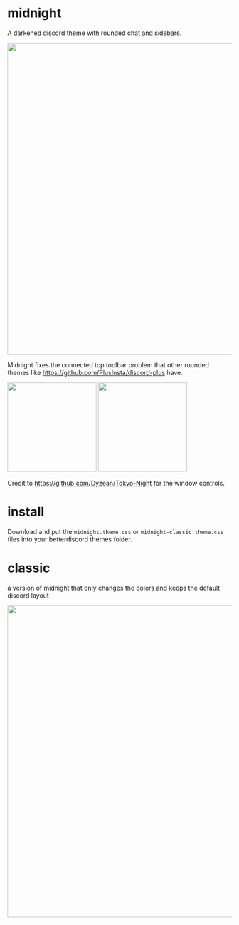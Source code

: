# midnight

A darkened discord theme with rounded chat and sidebars.

<img width=700 src="https://user-images.githubusercontent.com/34758569/138004478-fcbf94a2-bc5b-4580-b6f3-bc0547a2ea93.png">

Midnight fixes the connected top toolbar problem that other rounded themes like https://github.com/PlusInsta/discord-plus have.

<img height=200 src="https://user-images.githubusercontent.com/34758569/136284982-33fedd41-3438-404e-8bb0-373646fa9732.png"> <img height=200 src="https://user-images.githubusercontent.com/34758569/136284990-a0ca1ef4-bc08-4d19-9899-21f071393be8.png">

Credit to https://github.com/Dyzean/Tokyo-Night for the window controls.

# install

Download and put the `midnight.theme.css` or `midnight-classic.theme.css` files into your betterdiscord themes folder.


# classic

a version of midnight that only changes the colors and keeps the default discord layout

<img width=700 src="https://user-images.githubusercontent.com/34758569/135788551-395436ee-fb1a-47bb-8f14-4d62d2c8181c.png">
